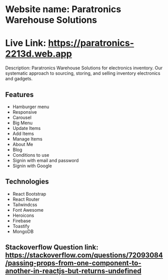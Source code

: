 # Website name: Paratronics Warehouse Solutions
# Live Link: https://paratronics-2213d.web.app

Description: Paratronics Warehouse Solutions for electronics inventory. Our systematic approach to sourcing, storing, and selling inventory electronics and gadgets.

## Features
- Hamburger menu
- Responsive
- Carousel
- Big Menu
- Update Items
- Add Items
- Manage Items
- About Me
- Blog
- Conditions to use
- Signin with email and password
- Signin with Google

## Technologies
- React Bootstrap
- React Router
- Tailwindcss
- Font Awesome
- Heroicons
- Firebase
- Toastify
- MongoDB




## Stackoverflow Question link: https://stackoverflow.com/questions/72093084/passing-props-from-one-component-to-another-in-reactjs-but-returns-undefined
